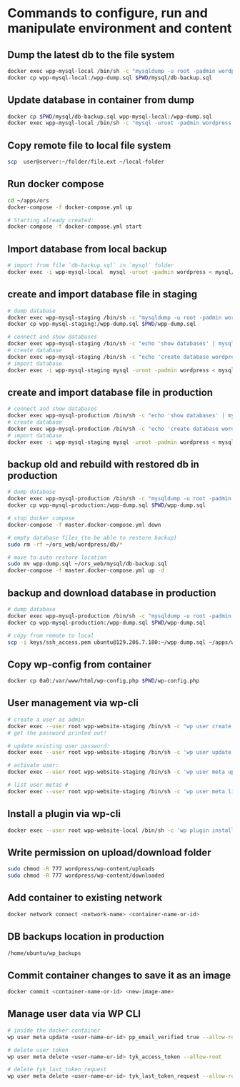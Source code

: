 # Commands to configure, run and manipulate environment and content #

## Dump the latest db to the file system ##

```sh
docker exec wpp-mysql-local /bin/sh -c "mysqldump -u root -padmin wordpress > wpp-dump.sql"
docker cp wpp-mysql-local:/wpp-dump.sql $PWD/mysql/db-backup.sql
```

## Update database in container from dump ##

```sh
docker cp $PWD/mysql/db-backup.sql wpp-mysql-local:/wpp-dump.sql
docker exec wpp-mysql-local /bin/sh -c "mysql -uroot -padmin wordpress < wpp-dump.sql"
```


## Copy remote file to local file system ##

```sh
scp  user@server:~/folder/file.ext ~/local-folder
```

## Run docker compose ##

```sh
cd ~/apps/ors
docker-compose -f docker-compose.yml up

# Starting already created:
docker-compose -f docker-compose.yml start
```

## Import database from local backup ##

```sh
# import from file `db-backup.sql` in `mysql` folder
docker exec -i wpp-mysql-local  mysql -uroot -padmin wordpress < mysql/db-backup.sql
```

## create and import database file in staging ##

```sh
# dump database
docker exec wpp-mysql-staging /bin/sh -c "mysqldump -u root -padmin wordpress > wpp-dump.sql"
docker cp wpp-mysql-staging:/wpp-dump.sql $PWD/wpp-dump.sql

# connect and show databases
docker exec wpp-mysql-staging /bin/sh -c "echo 'show databases' | mysql -uroot -padmin"
# create database
docker exec wpp-mysql-staging /bin/sh -c "echo 'create database wordpress' | mysql -uroot -padmin"
# import database
docker exec -i wpp-mysql-staging mysql -uroot -padmin wordpress < mysql/db-backup.sql
```

## create and import database file in production ##

```sh
# connect and show databases
docker exec wpp-mysql-production /bin/sh -c "echo 'show databases' | mysql -uroot -padmin"
# create database
docker exec wpp-mysql-production /bin/sh -c "echo 'create database wordpress' | mysql -uroot -padmin"
# import database
docker exec -i wpp-mysql-staging mysql -uroot -padmin wordpress < mysql/db-backup.sql
```

## backup old and rebuild with restored db in production ##

```sh
# dump database
docker exec wpp-mysql-production /bin/sh -c "mysqldump -u root -padmin wordpress > wpp-dump.sql"
docker cp wpp-mysql-production:/wpp-dump.sql $PWD/wpp-dump.sql

# stop docker compose
docker-compose -f master.docker-compose.yml down

# empty database files (to be able to restore backup)
sudo rm -rf ~/ors_web/wordpress/db/*

# move to auto restore location
sudo mv wpp-dump.sql ~/ors_web/mysql/db-backup.sql
docker-compose -f master.docker-compose.yml up -d
```

## backup and download database in production ##

```sh
# dump database
docker exec wpp-mysql-production /bin/sh -c "mysqldump -u root -padmin wordpress > wpp-dump.sql"
docker cp wpp-mysql-production:/wpp-dump.sql $PWD/wpp-dump.sql

# copy from remote to local
scp -i keys/ssh_access.pem ubuntu@129.206.7.180:~/wpp-dump.sql ~/apps/wpp-dump.sql
```

## Copy wp-config from container ##

```sh
docker cp 0a0:/var/www/html/wp-config.php $PWD/wp-config.php
```

## User management via wp-cli ##

```sh
# create a user as admin
docker exec --user root wpp-website-staging /bin/sh -c "wp user create <user-login> user@domain.tld --role=administrator --allow-root"
# get the password printed out!

# update existing user password:
docker exec --user root wpp-website-staging /bin/sh -c 'wp user update 1005 --user_pass="123456" --allow-root'

# activate user:
docker exec --user root wpp-website-staging /bin/sh -c 'wp user meta update <username-or-id> pending 0 --allow-root'

# list user metas #
docker exec --user root wpp-website-staging /bin/sh -c 'wp user meta list <username-or-id> --allow-root'
```

## Install a plugin via wp-cli ##

```sh
docker exec --user root wpp-website-local /bin/sh -c 'wp plugin install <plugin-sanitized-name> --allow-root'
```

## Write permission on upload/download folder ##

```sh
sudo chmod -R 777 wordpress/wp-content/uploads
sudo chmod -R 777 wordpress/wp-content/downloaded
```

## Add container to existing network ##

```sh
docker network connect <network-name> <container-name-or-id>
```

## DB backups location in production ##

```sh
/home/ubuntu/wp_backups
```

## Commit container changes to save it as an image ##

```sh
docker commit <container-name-or-id> <new-image-ame>
```

## Manage user data via WP CLI ##

```sh
# inside the docker container
wp user meta update <user-name-or-id> pp_email_verified true --allow-root

# delete user token
wp user meta delete <user-name-or-id> tyk_access_token --allow-root

# delete tyk_last_token_request
wp user meta delete <user-name-or-id> tyk_last_token_request --allow-root
```